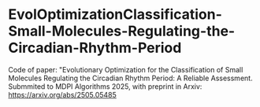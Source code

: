 # EvolOptimizationClassification-Small-Molecules-Regulating-the-Circadian-Rhythm-Period

Code of paper:
  "Evolutionary Optimization for the Classification of Small Molecules Regulating the 
  Circadian Rhythm Period: A Reliable Assessment. Submmited to MDPI Algorithms 2025, with
  preprint in Arxiv: https://arxiv.org/abs/2505.05485
